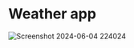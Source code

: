 # Weather app


 
![Screenshot 2024-06-04 224024](https://github.com/Pulkit-007/Weather-app/assets/91002702/74fb0bfa-fb9f-4961-99cd-ac49de99a1cd)
